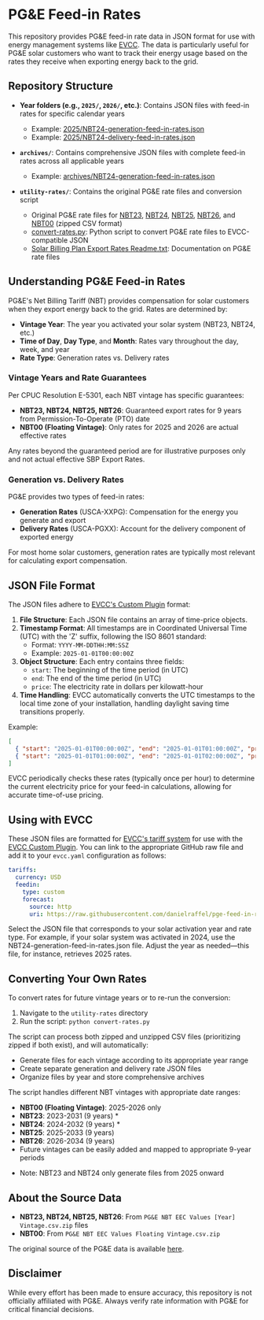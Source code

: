 # PG&E Feed-in Rates

This repository provides PG&E feed-in rate data in JSON format for use with energy management systems like [EVCC](https://evcc.io). The data is particularly useful for PG&E solar customers who want to track their energy usage based on the rates they receive when exporting energy back to the grid.

## Repository Structure

- **Year folders (e.g., `2025/`, `2026/`, etc.)**: Contains JSON files with feed-in rates for specific calendar years
  - Example: [2025/NBT24-generation-feed-in-rates.json](2025/NBT24-generation-feed-in-rates.json)
  - Example: [2025/NBT24-delivery-feed-in-rates.json](2025/NBT24-delivery-feed-in-rates.json)

- **`archives/`**: Contains comprehensive JSON files with complete feed-in rates across all applicable years
  - Example: [archives/NBT24-generation-feed-in-rates.json](https://raw.githubusercontent.com/danielraffel/pge-feed-in-rates/refs/heads/main/archives/NBT24-generation-feed-in-rates.json)

- **`utility-rates/`**: Contains the original PG&E rate files and conversion script
  - Original PG&E rate files for [NBT23](https://github.com/danielraffel/pge-feed-in-rates/blob/main/utililty-rates/PG%26E%20NBT%20EEC%20Values%202023%20Vintage.csv.zip), [NBT24](https://github.com/danielraffel/pge-feed-in-rates/blob/main/utililty-rates/PG%26E%20NBT%20EEC%20Values%202024%20Vintage.csv.zip), [NBT25](https://github.com/danielraffel/pge-feed-in-rates/blob/main/utililty-rates/PG%26E%20NBT%20EEC%20Values%202025%20Vintage.csv.zip), [NBT26](https://github.com/danielraffel/pge-feed-in-rates/blob/main/utililty-rates/PG%26E%20NBT%20EEC%20Values%202026%20Vintage.csv.zip), and [NBT00](https://github.com/danielraffel/pge-feed-in-rates/blob/main/utililty-rates/PG%26E%20NBT%20EEC%20Values%20Floating%20Vintage.csv.zip) (zipped CSV format)
  - [convert-rates.py](https://github.com/danielraffel/pge-feed-in-rates/blob/main/utililty-rates/convert-rates.py): Python script to convert PG&E rate files to EVCC-compatible JSON
  - [Solar Billing Plan Export Rates Readme.txt](https://github.com/danielraffel/pge-feed-in-rates/blob/main/utililty-rates/Solar%20Billing%20Plan%20Export%20Rates%20Readme.txt): Documentation on PG&E rate files

## Understanding PG&E Feed-in Rates

PG&E's Net Billing Tariff (NBT) provides compensation for solar customers when they export energy back to the grid. Rates are determined by:

- **Vintage Year**: The year you activated your solar system (NBT23, NBT24, etc.)
- **Time of Day**, **Day Type**, and **Month**: Rates vary throughout the day, week, and year
- **Rate Type**: Generation rates vs. Delivery rates

### Vintage Years and Rate Guarantees

Per CPUC Resolution E-5301, each NBT vintage has specific guarantees:

- **NBT23, NBT24, NBT25, NBT26**: Guaranteed export rates for 9 years from Permission-To-Operate (PTO) date
- **NBT00 (Floating Vintage)**: Only rates for 2025 and 2026 are actual effective rates

Any rates beyond the guaranteed period are for illustrative purposes only and not actual effective SBP Export Rates.

### Generation vs. Delivery Rates

PG&E provides two types of feed-in rates:

- **Generation Rates** (USCA-XXPG): Compensation for the energy you generate and export
- **Delivery Rates** (USCA-PGXX): Account for the delivery component of exported energy

For most home solar customers, generation rates are typically most relevant for calculating export compensation.

## JSON File Format

The JSON files adhere to [EVCC's Custom Plugin](https://docs.evcc.io/en/docs/tariffs#dynamic-electricity-price) format:

1. **File Structure**: Each JSON file contains an array of time-price objects.
2. **Timestamp Format**: All timestamps are in Coordinated Universal Time (UTC) with the 'Z' suffix, following the ISO 8601 standard:
   * Format: `YYYY-MM-DDTHH:MM:SSZ`
   * Example: `2025-01-01T00:00:00Z`
3. **Object Structure**: Each entry contains three fields:
   * `start`: The beginning of the time period (in UTC)
   * `end`: The end of the time period (in UTC)
   * `price`: The electricity rate in dollars per kilowatt-hour
4. **Time Handling**: EVCC automatically converts the UTC timestamps to the local time zone of your installation, handling daylight saving time transitions properly.

Example:
```json
[
  { "start": "2025-01-01T00:00:00Z", "end": "2025-01-01T01:00:00Z", "price": 0.05375 },
  { "start": "2025-01-01T01:00:00Z", "end": "2025-01-01T02:00:00Z", "price": 0.04885 }
]
```

EVCC periodically checks these rates (typically once per hour) to determine the current electricity price for your feed-in calculations, allowing for accurate time-of-use pricing.

## Using with EVCC

These JSON files are formatted for [EVCC's tariff system](https://docs.evcc.io/en/docs/tariffs) for use with the [EVCC Custom Plugin](https://docs.evcc.io/en/docs/tariffs#dynamic-electricity-price). You can link to the appropriate GitHub raw file and add it to your `evcc.yaml` configuration as follows:

```yaml
tariffs:
  currency: USD
  feedin:
    type: custom
    forecast:
      source: http
      uri: https://raw.githubusercontent.com/danielraffel/pge-feed-in-rates/refs/heads/main/2025/NBT24-generation-feed-in-rates.json
```

Select the JSON file that corresponds to your solar activation year and rate type. For example, if your solar system was activated in 2024, use the NBT24-generation-feed-in-rates.json file. Adjust the year as needed—this file, for instance, retrieves 2025 rates.

## Converting Your Own Rates

To convert rates for future vintage years or to re-run the conversion:

1. Navigate to the `utility-rates` directory
2. Run the script: `python convert-rates.py`

The script can process both zipped and unzipped CSV files (prioritizing zipped if both exist), and will automatically:
- Generate files for each vintage according to its appropriate year range
- Create separate generation and delivery rate JSON files
- Organize files by year and store comprehensive archives

The script handles different NBT vintages with appropriate date ranges:
- **NBT00 (Floating Vintage)**: 2025-2026 only
- **NBT23**: 2023-2031 (9 years) *
- **NBT24**: 2024-2032 (9 years) *
- **NBT25**: 2025-2033 (9 years)
- **NBT26**: 2026-2034 (9 years)
- Future vintages can be easily added and mapped to appropriate 9-year periods

* Note: NBT23 and NBT24 only generate files from 2025 onward

## About the Source Data

- **NBT23, NBT24, NBT25, NBT26**: From `PG&E NBT EEC Values [Year] Vintage.csv.zip` files
- **NBT00**: From `PG&E NBT EEC Values Floating Vintage.csv.zip`

The original source of the PG&E data is available [here](https://www.pge.com/assets/pge/docs/vanities/PGE-Solar-Billing-Plan-Export-Rates.zip).

## Disclaimer

While every effort has been made to ensure accuracy, this repository is not officially affiliated with PG&E. Always verify rate information with PG&E for critical financial decisions.

